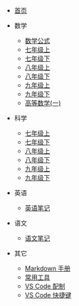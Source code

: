 -   [首页](/)

-   数学

    -   [数学公式](/docs/math/note)
    -   [七年级上](/docs/math/7a)
    -   [七年级下](/docs/math/7b)
    -   [八年级上](/docs/math/8a)
    -   [八年级下](/docs/math/8b)
    -   [九年级上](/docs/math/9a)
    -   [九年级下](/docs/math/9b)
    -   [高等数学(一)](/docs/math/h1)

-   科学

    -   [七年级上](/docs/science/7a)
    -   [七年级下](/docs/science/7b)
    -   [八年级上](/docs/science/8a)
    -   [八年级下](/docs/science/8b)
    -   [九年级上](/docs/science/9a)
    -   [九年级下](/docs/science/9b)

-   英语

    -   [英语笔记](/docs/english/note)

-   语文

    -   [语文笔记](/docs/chinese/note)

-   其它
    -   [Markdown 手册](/docs/other/markdown)
    -   [常用工具](docs/other/tools)
    -   [VS Code 配制](docs/vscode/settings)
    -   [VS Code 快捷键](docs/vscode/keyboard)
